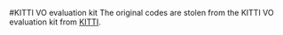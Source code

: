 #KITTI VO evaluation kit
The  original codes are stolen from the KITTI VO evaluation kit from [KITTI](http://www.cvlibs.net/datasets/kitti/eval_odometry.php).
